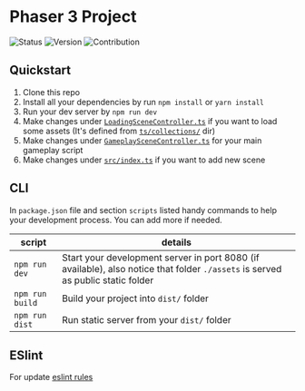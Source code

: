 # Phaser 3 Project

<p float="left">
  <img src='https://img.shields.io/badge/Status-Maintained-brightgreen'  alt="Status"/>
  <img src='https://img.shields.io/badge/Phaser-3.55.2-blue'  alt="Version"/>
  <img src='https://img.shields.io/badge/Contribution-Open-brightgreen'  alt="Contribution"/>
</p>

## Quickstart

1. Clone this repo
2. Install all your dependencies by run `npm install` or `yarn install`
3. Run your dev server by `npm run dev`
4. Make changes under [`LoadingSceneController.ts`](https://github.com/Arsyel/phaser3-game/blob/main/src/ts/scenes/loading/LoadingSceneController.ts) if you want to load some assets (It's defined from [`ts/collections/`](https://github.com/Arsyel/phaser3-game/tree/main/src/ts/collections) dir)
5. Make changes under [`GameplaySceneController.ts`](https://github.com/Arsyel/phaser3-game/blob/main/src/ts/scenes/gameplay/GameplaySceneController.ts) for your main gameplay script
6. Make changes under [`src/index.ts`](https://github.com/Arsyel/phaser3-game/blob/main/src/index.ts) if you want to add new scene

## CLI

In `package.json` file and section `scripts` listed handy commands to help your development process. You can add more if needed.

| script | details |
| ------ | ------- |
| `npm run dev` | Start your development server in port 8080 (if available), also notice that folder `./assets` is served as public static folder
| `npm run build` | Build your project into `dist/` folder
| `npm run dist` | Run static server from your `dist/` folder

## ESlint

For update [eslint rules](https://github.com/typescript-eslint/typescript-eslint/tree/master/packages/eslint-plugin/docs/rules)
